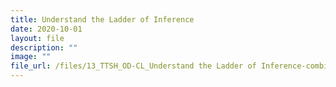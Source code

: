 ```yaml
---
title: Understand the Ladder of Inference
date: 2020-10-01
layout: file
description: ""
image: ""
file_url: /files/13_TTSH_OD-CL_Understand the Ladder of Inference-combine.pdf
---
```

